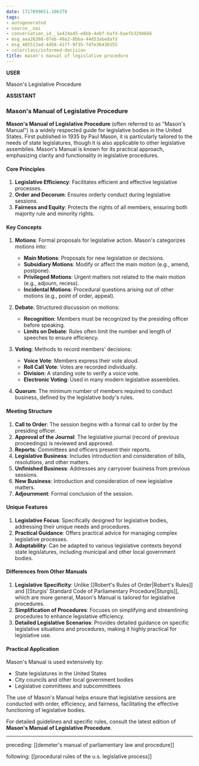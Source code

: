 ```yaml
---
date: 1717099651.106378
tags:
- autogenerated
- source__oai
- conversation_id__1e424a45-e8bb-4ebf-bafd-baefb3294666
- msg_aaa26368-07eb-49a2-8bba-44d53abedafd
- msg_485513ad-4d68-41ff-9f35-74fe36436555
- colorclass/informed-decision
title: mason's manual of legislative procedure
---
```


**USER**

Mason's Legislative Procedure


**ASSISTANT**

### Mason's Manual of Legislative Procedure

**Mason's Manual of Legislative Procedure** (often referred to as "Mason's Manual") is a widely respected guide for legislative bodies in the United States. First published in 1935 by Paul Mason, it is particularly tailored to the needs of state legislatures, though it is also applicable to other legislative assemblies. Mason's Manual is known for its practical approach, emphasizing clarity and functionality in legislative procedures.

#### Core Principles

1. **Legislative Efficiency**: Facilitates efficient and effective legislative processes.
2. **Order and Decorum**: Ensures orderly conduct during legislative sessions.
3. **Fairness and Equity**: Protects the rights of all members, ensuring both majority rule and minority rights.

#### Key Concepts

1. **Motions**: Formal proposals for legislative action. Mason's categorizes motions into:
   - **Main Motions**: Proposals for new legislation or decisions.
   - **Subsidiary Motions**: Modify or affect the main motion (e.g., amend, postpone).
   - **Privileged Motions**: Urgent matters not related to the main motion (e.g., adjourn, recess).
   - **Incidental Motions**: Procedural questions arising out of other motions (e.g., point of order, appeal).

2. **Debate**: Structured discussion on motions:
   - **Recognition**: Members must be recognized by the presiding officer before speaking.
   - **Limits on Debate**: Rules often limit the number and length of speeches to ensure efficiency.

3. **Voting**: Methods to record members' decisions:
   - **Voice Vote**: Members express their vote aloud.
   - **Roll Call Vote**: Votes are recorded individually.
   - **Division**: A standing vote to verify a voice vote.
   - **Electronic Voting**: Used in many modern legislative assemblies.

4. **Quorum**: The minimum number of members required to conduct business, defined by the legislative body's rules.

#### Meeting Structure

1. **Call to Order**: The session begins with a formal call to order by the presiding officer.
2. **Approval of the Journal**: The legislative journal (record of previous proceedings) is reviewed and approved.
3. **Reports**: Committees and officers present their reports.
4. **Legislative Business**: Includes introduction and consideration of bills, resolutions, and other matters.
5. **Unfinished Business**: Addresses any carryover business from previous sessions.
6. **New Business**: Introduction and consideration of new legislative matters.
7. **Adjournment**: Formal conclusion of the session.

#### Unique Features

1. **Legislative Focus**: Specifically designed for legislative bodies, addressing their unique needs and procedures.
2. **Practical Guidance**: Offers practical advice for managing complex legislative processes.
3. **Adaptability**: Can be adapted to various legislative contexts beyond state legislatures, including municipal and other local government bodies.

#### Differences from Other Manuals

1. **Legislative Specificity**: Unlike [[Robert's Rules of Order|Robert's Rules]] and [[Sturgis' Standard Code of Parliamentary Procedure|Sturgis]], which are more general, Mason's Manual is tailored for legislative procedures.
2. **Simplification of Procedures**: Focuses on simplifying and streamlining procedures to enhance legislative efficiency.
3. **Detailed Legislative Scenarios**: Provides detailed guidance on specific legislative situations and procedures, making it highly practical for legislative use.

#### Practical Application

Mason's Manual is used extensively by:

- State legislatures in the United States
- City councils and other local government bodies
- Legislative committees and subcommittees

The use of Mason's Manual helps ensure that legislative sessions are conducted with order, efficiency, and fairness, facilitating the effective functioning of legislative bodies.

For detailed guidelines and specific rules, consult the latest edition of **Mason's Manual of Legislative Procedure**.


---

preceding: [[demeter's manual of parliamentary law and procedure]]  


following: [[procedural rules of the u.s. legislative process]]